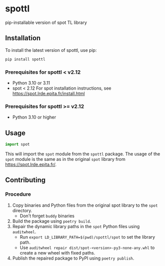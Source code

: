 # spottl
pip-installable version of spot TL library

## Installation
To install the latest version of spottl, use pip:

```bash
pip install spottl
```
### Prerequisites for spottl < v2.12
- Python 3.10 or 3.11
- spot < 2.12
For spot installation instructions, see https://spot.lrde.epita.fr/install.html

### Prerequisites for spottl >= v2.12
- Python 3.10 or higher

## Usage
```python
import spot
```
This will import the `spot` module from the `spottl` package.
The usage of the `spot` module is the same as in the original `spot` library from https://spot.lrde.epita.fr/.

## Contributing
### Procedure
1. Copy binaries and Python files from the original spot library to the `spot` directory.
    - Don't forget `buddy` binaries
2. Build the package using `poetry build`.
3. Repair the dynamic library paths in the `spot` Python files using `auditwheel`.
    - Run `export LD_LIBRARY_PATH=$(pwd)/spottl/spot` to set the library path.
    - Use `auditwheel repair dist/spot-<version>-py3-none-any.whl` to create a new wheel with fixed paths.
4. Publish the repaired package to PyPI using `poetry publish`.
